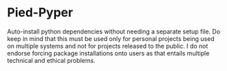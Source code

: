 # Pied-Pyper
Auto-install python dependencies without needing a separate setup file.
Do keep in mind that this must be used only for personal projects being used on multiple systems and not for projects released to the public. I do not endorse forcing package installations onto users as that entails multiple technical and ethical problems.
